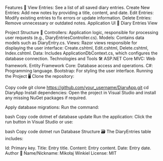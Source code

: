 Features 🚀
View Entries: See a list of all saved diary entries.
Create New Entries: Add new notes by providing a title, content, and date.
Edit Entries: Modify existing entries to fix errors or update information.
Delete Entries: Remove unnecessary or outdated notes.
Application UI 🎨
Diary Entries View

Project Structure 📂
Controllers: Application logic, responsible for processing user requests (e.g., DiaryEntriesController.cs).
Models: Contains data models such as DiaryEntry.cs.
Views: Razor views responsible for displaying the user interface:
Create.cshtml, Edit.cshtml, Delete.cshtml, Index.cshtml.
Data: Includes ApplicationDbContext.cs, which configures the database connection.
Technologies and Tools 🛠️
ASP.NET Core MVC: Web framework.
Entity Framework Core: Database access and operations.
C#: Programming language.
Bootstrap: For styling the user interface.
Running the Project 🖥️
Clone the repository:

Copy code
git clone https://github.com/your_username/DiaryApp.git
cd DiaryApp
Install dependencies:
Open the project in Visual Studio and install any missing NuGet packages if required.

Apply database migrations: Run the command:

bash
Copy code
dotnet ef database update
Run the application:
Click the run button in Visual Studio or use:

bash
Copy code
dotnet run
Database Structure 🗃️
The DiaryEntries table includes:

Id: Primary key.
Title: Entry title.
Content: Entry content.
Date: Entry date.
Author 📌
Name/Nickname: Mikołaj Winkiel
License: MIT

